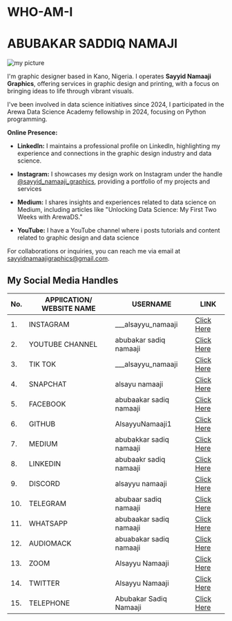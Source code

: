 # WHO-AM-I

 # **ABUBAKAR SADDIQ NAMAJI**
 ![my picture](https://miro.medium.com/v2/resize:fit:2400/1*J1LS01WDieHn87V2ZZ43xA.jpeg)

I'm  graphic designer based in Kano, Nigeria. I operates **Sayyid Namaaji Graphics**, offering services in graphic design and printing, with a focus on bringing ideas to life through vibrant visuals. 

I've been involved in data science initiatives since 2024, I participated in the Arewa Data Science Academy fellowship in 2024, focusing on Python programming. 

**Online Presence:**

- **LinkedIn:** I maintains a professional profile on LinkedIn, highlighting my experience and connections in the graphic design industry and data science.

- **Instagram:** I showcases my design work on Instagram under the handle [@sayyid_namaaji_graphics](https://www.instagram.com/sayyid_namaaji_graphics/), providing a portfolio of my projects and services 

- **Medium:** I shares insights and experiences related to data science on Medium, including articles like "Unlocking Data Science: My First Two Weeks with ArewaDS." 
  
- **YouTube:** I have a YouTube channel where i posts tutorials and content related to graphic design and data science

For collaborations or inquiries, you can reach me via email at sayyidnamaajigraphics@gmail.com. 

## My Social Media Handles
| No.| APPlICATION/ WEBSITE NAME | USERNAME | LINK |
|----| ----------- | ----------- | ----------- |
|1.| INSTAGRAM | ___alsayyu_namaaji | [Click Here](https://www.instagram.com/___alsayyu_namaaji/) |
|2.| YOUTUBE CHANNEL | abubakar sadiq namaaji | [Click Here](https://www.youtube.com/sayyidnamaigraphics/) |
|3.| TIK TOK | ___alsayyu_namaaji | [Click Here](https://www.tiktok.com/___alsayyu_namaaji/) |
|4.| SNAPCHAT | alsayu namaaji | [Click Here](https://www.snapchat.com/alsayyu_namaaji/) |
|5.| FACEBOOK | abubaakar sadiq namaaji | [Click Here]() |
|6.| GITHUB | AlsayyuNamaaji1 | [Click Here](https://www.github.com/___alsayyu_namaaji/)|
|7.| MEDIUM | abubakkar sadiq namaaji | [Click Here](https://www.medium.com/___alsayyu_namaaji/) |
|8.| LINKEDIN  | abubaakr sadiq namaaji |[Click Here](https://www.linkedin.com/abubakarsadiqnamaaji/) |
|9.| DISCORD| alsayyu namaaji |[Click Here](https://www.discord.com/abubakarsadiqnamaaji/) |
|10.| TELEGRAM | abubaar sadiq namaaji | [Click Here](https://www.telegram.com/abubakarsadiqnamaaji/)  |
|11.| WHATSAPP | abubaakar sadiq namaaji | [Click Here](https://www.whatsapp.com/abubakarsadiqnamaaji/)|
|12.| AUDIOMACK | abuabakar sadiq namaaji | [Click Here](https://www.audiomack.com/abubakarsadiqnamaji/) |
|13.| ZOOM | Alsayyu Namaaji | [Click Here](https://www.zoom.com/abubakarsadiqnamaaji/)|
|14.| TWITTER | Alsayyu Namaaji | [Click Here](https://www.twitter.com/___alsayyu_namaaji/)|
|15.| TELEPHONE | Abubakar Sadiq   Namaaji | [Click Here](https://www.twitter.com/___alsayyu_namaaji/)|
